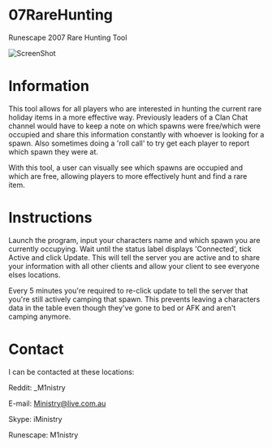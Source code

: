 07RareHunting
=============

Runescape 2007 Rare Hunting Tool

![ScreenShot](http://i.imgur.com/Eyn98TA.png)


Information
=======

This tool allows for all players who are interested in hunting the current rare holiday items in a more effective way.
Previously leaders of a Clan Chat channel would have to keep a note on which spawns were free/which were occupied and
share this information constantly with whoever is looking for a spawn. Also sometimes doing a 'roll call' to try get
each player to report which spawn they were at.

With this tool, a user can visually see which spawns are occupied and which are free, allowing players to more effectively
hunt and find a rare item.

Instructions
========

Launch the program, input your characters name and which spawn you are currently occupying.
Wait until the status label displays 'Connected', tick Active and click Update. This will tell the server you are active
and to share your information with all other clients and allow your client to see everyone elses locations.

Every 5 minutes you're required to re-click update to tell the server that you're still actively camping that spawn.
This prevents leaving a characters data in the table even though they've gone to bed or AFK and aren't camping anymore.

Contact
=======

I can be contacted at these locations:

Reddit: _M1nistry

E-mail: Ministry@live.com.au

Skype: iMinistry

Runescape: M1nistry

